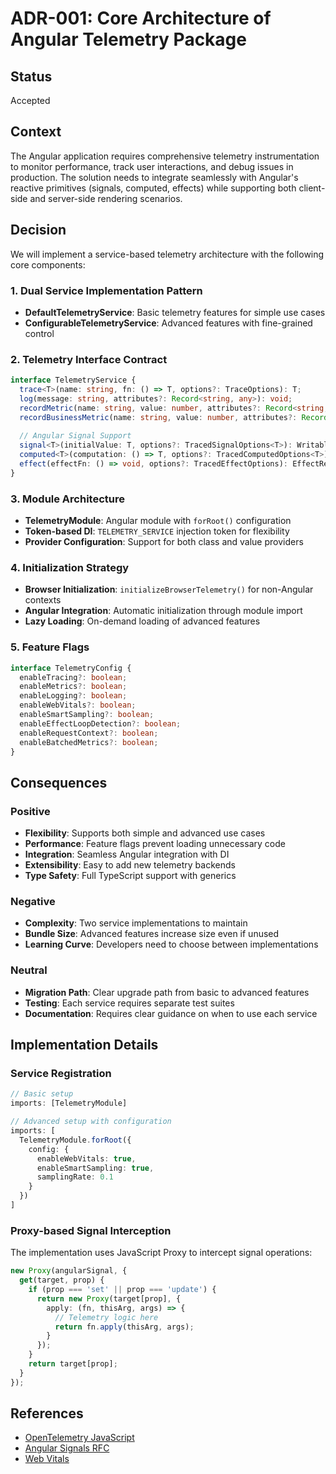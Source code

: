 # ADR-001: Core Architecture of Angular Telemetry Package

## Status
Accepted

## Context
The Angular application requires comprehensive telemetry instrumentation to monitor performance, track user interactions, and debug issues in production. The solution needs to integrate seamlessly with Angular's reactive primitives (signals, computed, effects) while supporting both client-side and server-side rendering scenarios.

## Decision
We will implement a service-based telemetry architecture with the following core components:

### 1. Dual Service Implementation Pattern
- **DefaultTelemetryService**: Basic telemetry features for simple use cases
- **ConfigurableTelemetryService**: Advanced features with fine-grained control

### 2. Telemetry Interface Contract
```typescript
interface TelemetryService {
  trace<T>(name: string, fn: () => T, options?: TraceOptions): T;
  log(message: string, attributes?: Record<string, any>): void;
  recordMetric(name: string, value: number, attributes?: Record<string, any>): void;
  recordBusinessMetric(name: string, value: number, attributes?: Record<string, any>): void;
  
  // Angular Signal Support
  signal<T>(initialValue: T, options?: TracedSignalOptions<T>): WritableSignal<T>;
  computed<T>(computation: () => T, options?: TracedComputedOptions<T>): Signal<T>;
  effect(effectFn: () => void, options?: TracedEffectOptions): EffectRef;
}
```

### 3. Module Architecture
- **TelemetryModule**: Angular module with `forRoot()` configuration
- **Token-based DI**: `TELEMETRY_SERVICE` injection token for flexibility
- **Provider Configuration**: Support for both class and value providers

### 4. Initialization Strategy
- **Browser Initialization**: `initializeBrowserTelemetry()` for non-Angular contexts
- **Angular Integration**: Automatic initialization through module import
- **Lazy Loading**: On-demand loading of advanced features

### 5. Feature Flags
```typescript
interface TelemetryConfig {
  enableTracing?: boolean;
  enableMetrics?: boolean;
  enableLogging?: boolean;
  enableWebVitals?: boolean;
  enableSmartSampling?: boolean;
  enableEffectLoopDetection?: boolean;
  enableRequestContext?: boolean;
  enableBatchedMetrics?: boolean;
}
```

## Consequences

### Positive
- **Flexibility**: Supports both simple and advanced use cases
- **Performance**: Feature flags prevent loading unnecessary code
- **Integration**: Seamless Angular integration with DI
- **Extensibility**: Easy to add new telemetry backends
- **Type Safety**: Full TypeScript support with generics

### Negative
- **Complexity**: Two service implementations to maintain
- **Bundle Size**: Advanced features increase size even if unused
- **Learning Curve**: Developers need to choose between implementations

### Neutral
- **Migration Path**: Clear upgrade path from basic to advanced features
- **Testing**: Each service requires separate test suites
- **Documentation**: Requires clear guidance on when to use each service

## Implementation Details

### Service Registration
```typescript
// Basic setup
imports: [TelemetryModule]

// Advanced setup with configuration
imports: [
  TelemetryModule.forRoot({
    config: {
      enableWebVitals: true,
      enableSmartSampling: true,
      samplingRate: 0.1
    }
  })
]
```

### Proxy-based Signal Interception
The implementation uses JavaScript Proxy to intercept signal operations:
```typescript
new Proxy(angularSignal, {
  get(target, prop) {
    if (prop === 'set' || prop === 'update') {
      return new Proxy(target[prop], {
        apply: (fn, thisArg, args) => {
          // Telemetry logic here
          return fn.apply(thisArg, args);
        }
      });
    }
    return target[prop];
  }
});
```

## References
- [OpenTelemetry JavaScript](https://opentelemetry.io/docs/languages/js/)
- [Angular Signals RFC](https://github.com/angular/angular/discussions/49685)
- [Web Vitals](https://web.dev/vitals/)